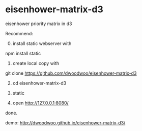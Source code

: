 eisenhower-matrix-d3
====================

eisenhower priority matrix in d3

Recommend:

0) install static webserver with

npm install static

1) create local copy with

git clone https://github.com/dwoodwoo/eisenhower-matrix-d3

2) cd eisenhower-matrix-d3

3) static

4) open http://127.0.0.1:8080/

done.

demo: http://dwoodwoo.github.io/eisenhower-matrix-d3/